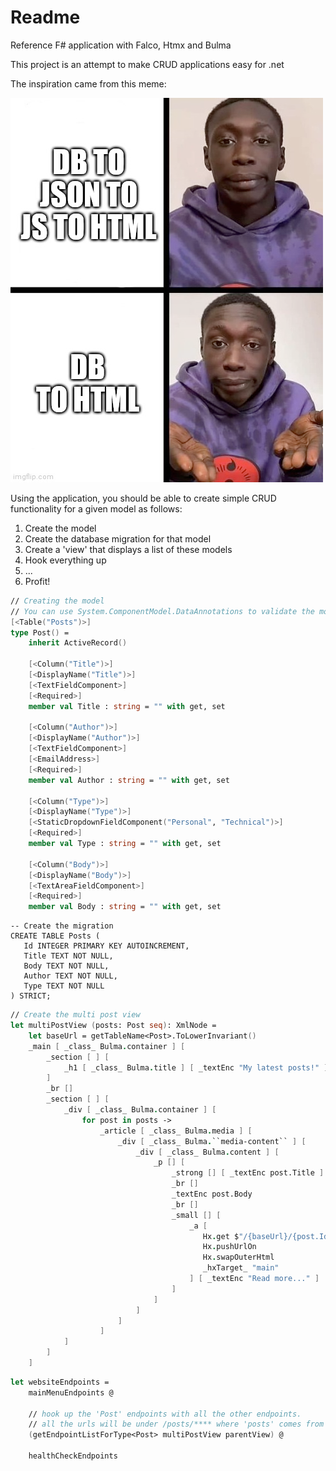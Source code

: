 # Readme

Reference F# application with Falco, Htmx and Bulma

This project is an attempt to make CRUD applications easy for .net

The inspiration came from this meme:

![dbtohtml.png](dbtohtml.png)

Using the application, you should be able to create simple CRUD functionality for a given model as follows:

1. Create the model
2. Create the database migration for that model
3. Create a 'view' that displays a list of these models
4. Hook everything up
5. ...
6. Profit!


```fsharp
// Creating the model
// You can use System.ComponentModel.DataAnnotations to validate the model and the frontend will use them!
[<Table("Posts")>]
type Post() =
    inherit ActiveRecord()

    [<Column("Title")>]
    [<DisplayName("Title")>]
    [<TextFieldComponent>]
    [<Required>]
    member val Title : string = "" with get, set

    [<Column("Author")>]
    [<DisplayName("Author")>]
    [<TextFieldComponent>]
    [<EmailAddress>]
    [<Required>]
    member val Author : string = "" with get, set
    
    [<Column("Type")>]
    [<DisplayName("Type")>]
    [<StaticDropdownFieldComponent("Personal", "Technical")>]
    [<Required>]
    member val Type : string = "" with get, set

    [<Column("Body")>]
    [<DisplayName("Body")>]
    [<TextAreaFieldComponent>]
    [<Required>]
    member val Body : string = "" with get, set
```

```sqlite
-- Create the migration
CREATE TABLE Posts (
   Id INTEGER PRIMARY KEY AUTOINCREMENT,
   Title TEXT NOT NULL,
   Body TEXT NOT NULL,
   Author TEXT NOT NULL,
   Type TEXT NOT NULL
) STRICT;

```

```fsharp
// Create the multi post view
let multiPostView (posts: Post seq): XmlNode =
    let baseUrl = getTableName<Post>.ToLowerInvariant()
    _main [ _class_ Bulma.container ] [
        _section [ ] [
            _h1 [ _class_ Bulma.title ] [ _textEnc "My latest posts!" ]
        ]
        _br []
        _section [ ] [
            _div [ _class_ Bulma.container ] [
                for post in posts ->
                    _article [ _class_ Bulma.media ] [
                        _div [ _class_ Bulma.``media-content`` ] [
                            _div [ _class_ Bulma.content ] [
                                _p [] [
                                    _strong [] [ _textEnc post.Title ]
                                    _br []
                                    _textEnc post.Body
                                    _br []
                                    _small [] [
                                        _a [
                                           Hx.get $"/{baseUrl}/{post.Id}"
                                           Hx.pushUrlOn
                                           Hx.swapOuterHtml
                                           _hxTarget_ "main"
                                        ] [ _textEnc "Read more..." ]
                                    ]
                                ]
                            ]
                        ]
                    ]
            ]
        ]
    ]
```

```fsharp
let websiteEndpoints =
    mainMenuEndpoints @
    
    // hook up the 'Post' endpoints with all the other endpoints.
    // all the urls will be under /posts/**** where 'posts' comes from the tablename in the model (automatically lowercased)
    (getEndpointListForType<Post> multiPostView parentView) @
    
    healthCheckEndpoints
```


